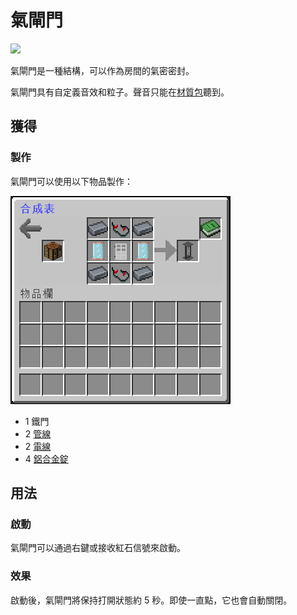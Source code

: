 # 氣閘門

![](https://camo.githubusercontent.com/25b72d9bee8b69c42a9fbf59b15056c499445a3cef75d47da51e6db1b74b122b/68747470733a2f2f692e696d6775722e636f6d2f776537395949672e676966)

氣閘門是一種結構，可以作為房間的氣密密封。

氣閘門具有自定義音效和粒子。聲音只能在[材質包](../space/resource-pack.md)聽到。

## 獲得

### 製作

氣閘門可以使用以下物品製作：

![](<../.gitbook/assets/image (38).png>)

* 1 鐵門
* 2 [管線](pipe.md)
* 2 [電線](wire.md)
* 4 [鋁合金錠](aluminium-alloy-ingot.md)

## 用法

### 啟動

氣閘門可以通過右鍵或接收紅石信號來啟動。

### 效果

啟動後，氣閘門將保持打開狀態約 5 秒。即使一直點，它也會自動關閉。

